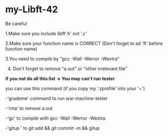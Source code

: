 # my-Libft-42

Be careful

1.Make sure you include libft'.h' not '.c'

2.Make sure your function name is CORRECT (Don't forget to ad 'ft' before function name)

3.You need to compile by "gcc -Wall -Werror -Wextra" 

4. Don't forget to remove "a.out" or "other irrelevant file" 

**if you not do all this list -> You may can't run tester**

you can use this command (if you copy my '.zprofile' into your '~')

-'grademe' command to run war-machine-tester 

-'rma' to remove a.out 

-'gc' to compile with gcc -Wall -Werror -Wextra

-'gitup </file> <commit>' to git add && git commit -m && gitup

